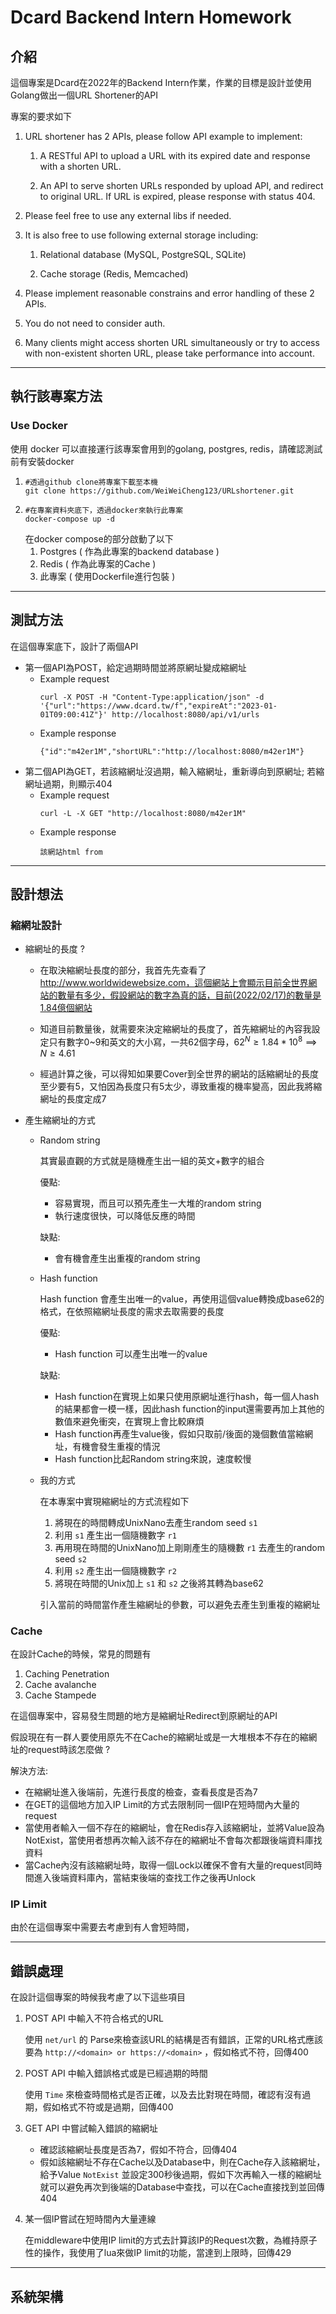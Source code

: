 # Dcard Backend Intern Homework
## 介紹
這個專案是Dcard在2022年的Backend Intern作業，作業的目標是設計並使用Golang做出一個URL Shortener的API

專案的要求如下

1. URL shortener has 2 APIs, please follow API example to implement:
   1. A RESTful API to upload a URL with its expired date and response with a shorten URL.
   
   2. An API to serve shorten URLs responded by upload API, and redirect to original URL. If URL is expired, please response with status 404.

2. Please feel free to use any external libs if needed.

3. It is also free to use following external storage including:

   1. Relational database (MySQL, PostgreSQL, SQLite)

   2. Cache storage (Redis, Memcached)

4. Please implement reasonable constrains and error handling of these 2 APIs.

5. You do not need to consider auth.

6. Many clients might access shorten URL simultaneously or try to access with non-existent shorten URL, please take performance into account.
----
## 執行該專案方法
### Use Docker
使用 docker 可以直接運行該專案會用到的golang, postgres, redis，請確認測試前有安裝docker
1. ``` 
   #透過github clone將專案下載至本機
   git clone https://github.com/WeiWeiCheng123/URLshortener.git 
   ```
2. ```
   #在專案資料夾底下，透過docker來執行此專案
   docker-compose up -d
   ```
   在docker compose的部分啟動了以下
   1. Postgres ( 作為此專案的backend database )
   2. Redis ( 作為此專案的Cache )
   3. 此專案 ( 使用Dockerfile進行包裝 )
----
## 測試方法
在這個專案底下，設計了兩個API

- 第一個API為POST，給定過期時間並將原網址變成縮網址
  - Example request
    ```
    curl -X POST -H "Content-Type:application/json" -d '{"url":"https://www.dcard.tw/f","expireAt":"2023-01-01T09:00:41Z"}' http://localhost:8080/api/v1/urls
    ```
  - Example response
    ```
    {"id":"m42er1M","shortURL":"http://localhost:8080/m42er1M"}
    ```
- 第二個API為GET，若該縮網址沒過期，輸入縮網址，重新導向到原網址; 若縮網址過期，則顯示404
    - Example request
      ```
      curl -L -X GET "http://localhost:8080/m42er1M"
      ```
  - Example response
      ```
      該網站html from
      ```
----
## 設計想法
### 縮網址設計
- 縮網址的長度 ?

  - 在取決縮網址長度的部分，我首先先查看了 http://www.worldwidewebsize.com，這個網站上會顯示目前全世界網站的數量有多少，假設網站的數字為真的話，目前(2022/02/17)的數量是1.84億個網站
  
  - 知道目前數量後，就需要來決定縮網址的長度了，首先縮網址的內容我設定只有數字0~9和英文的大小寫，一共62個字母，$62^N\geq1.84*10^8\implies N\geq4.61$
  
  - 經過計算之後，可以得知如果要Cover到全世界的網站的話縮網址的長度至少要有5，又怕因為長度只有5太少，導致重複的機率變高，因此我將縮網址的長度定成7
  
- 產生縮網址的方式 
  
  - Random string
  
    其實最直觀的方式就是隨機產生出一組的英文+數字的組合
    
    優點:

    - 容易實現，而且可以預先產生一大堆的random string
    - 執行速度很快，可以降低反應的時間    
    
    缺點:  
    - 會有機會產生出重複的random string

  - Hash function
  
    Hash function 會產生出唯一的value，再使用這個value轉換成base62的格式，在依照縮網址長度的需求去取需要的長度

    優點:
    - Hash function 可以產生出唯一的value

    缺點:
    - Hash function在實現上如果只使用原網址進行hash，每一個人hash的結果都會一模一樣，因此hash function的input還需要再加上其他的數值來避免衝突，在實現上會比較麻煩
    - Hash function再產生value後，假如只取前/後面的幾個數值當縮網址，有機會發生重複的情況
    - Hash function比起Random string來說，速度較慢
  
  - 我的方式
  
    在本專案中實現縮網址的方式流程如下
    1. 將現在的時間轉成UnixNano去產生random seed `s1` 
    2. 利用 `s1` 產生出一個隨機數字 `r1` 
    3. 再用現在時間的UnixNano加上剛剛產生的隨機數 `r1` 去產生的random seed `s2` 
    4. 利用 `s2` 產生出一個隨機數字 `r2` 
    5. 將現在時間的Unix加上 `s1` 和 `s2` 之後將其轉為base62

    引入當前的時間當作產生縮網址的參數，可以避免去產生到重複的縮網址

### Cache
在設計Cache的時候，常見的問題有

1. Caching Penetration
2. Cache avalanche
3. Cache Stampede 

在這個專案中，容易發生問題的地方是縮網址Redirect到原網址的API

假設現在有一群人要使用原先不在Cache的縮網址或是一大堆根本不存在的縮網址的request時該怎麼做 ?

解決方法: 

- 在縮網址進入後端前，先進行長度的檢查，查看長度是否為7
- 在GET的這個地方加入IP Limit的方式去限制同一個IP在短時間內大量的request
- 當使用者輸入一個不存在的縮網址，會在Redis存入該縮網址，並將Value設為NotExist，當使用者想再次輸入該不存在的縮網址不會每次都跟後端資料庫找資料
- 當Cache內沒有該縮網址時，取得一個Lock以確保不會有大量的request同時間進入後端資料庫內，當結束後端的查找工作之後再Unlock

### IP Limit
由於在這個專案中需要去考慮到有人會短時間，

----
## 錯誤處理
在設計這個專案的時候我考慮了以下這些項目
1. POST API 中輸入不符合格式的URL
  
   使用 `net/url` 的 Parse來檢查該URL的結構是否有錯誤，正常的URL格式應該要為 `http://<domain> or https://<domain>` ，假如格式不符，回傳400

2. POST API 中輸入錯誤格式或是已經過期的時間
   
   使用 `Time` 來檢查時間格式是否正確，以及去比對現在時間，確認有沒有過期，假如格式不符或是過期，回傳400

3. GET API 中嘗試輸入錯誤的縮網址
   
   - 確認該縮網址長度是否為7，假如不符合，回傳404
   - 假如該縮網址不存在Cache以及Database中，則在Cache存入該縮網址，給予Value ` NotExist ` 並設定300秒後過期，假如下次再輸入一樣的縮網址就可以避免再次到後端的Database中查找，可以在Cache直接找到並回傳404

4. 某一個IP嘗試在短時間內大量連線
   
   在middleware中使用IP limit的方式去計算該IP的Request次數，為維持原子性的操作，我使用了lua來做IP limit的功能，當達到上限時，回傳429
----
## 系統架構